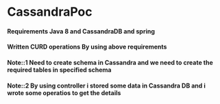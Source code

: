 # CassandraPoc

#### Requirements Java 8 and CassandraDB and spring
#### Written CURD operations By using above requirements
#### Note::1 Need to create schema in Cassandra and we need to create the required tables in specified schema
#### Note::2 By using controller i stored some data in Cassandra DB and i wrote some operatios to get the details
